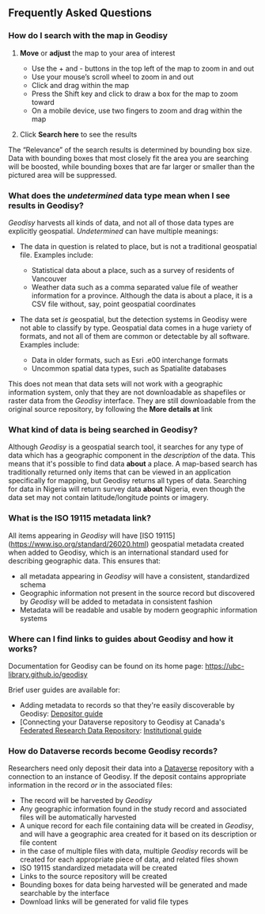 ## Frequently Asked Questions

### How do I search with the map in Geodisy

1. **Move** or **adjust** the map to your area of interest
	* Use the + and - buttons in the top left of the map to zoom in and out  
	* Use your mouse’s scroll wheel to zoom in and out    
	* Click and drag within the map  
	* Press the Shift key and click to draw a box for the map to zoom toward  
	* On a mobile device, use two fingers to zoom and drag within the map  

2. Click **Search here** to see the results	 

The “Relevance” of the search results is determined by bounding box size. Data with bounding boxes that most closely fit the area you are searching will be boosted, while bounding boxes that are far larger or smaller than the pictured area will be suppressed.

### What does the  _undetermined_  data type mean when I see results in Geodisy?

_Geodisy_ harvests all kinds of data, and not all of those data types are explicitly geospatial. _Undetermined_ can have multiple meanings:

* The data in question is related to place, but is not a traditional geospatial file. Examples include:

	* Statistical data about a place, such as a survey of residents of Vancouver  
	* Weather data such as a comma separated value file of weather information for a province. Although the data is about a place, it is a CSV file without, say, point geospatial coordinates  
	
* The data set _is_ geospatial, but the detection systems in Geodisy were not able to classify by type. Geospatial data comes in a huge variety of formats, and not all of them are common or detectable by all software. Examples include:  

	* Data in older formats, such as Esri .e00 interchange formats  
	* Uncommon spatial data types, such as Spatialite databases  

This does not mean that data sets will not work with a geographic information system, only that they are not downloadable as shapefiles or raster data from the _Geodisy_ interface. They are still downloadable from the original source repository, by following the **More details at** link

### What kind of data is being searched in Geodisy?

Although _Geodisy_ is a geospatial search tool, it searches for any type of data which has a geographic component in the _description_ of the data. This means that it's possible to find data **about** a place. A map-based search has traditionally returned only items that can be viewed in an application specifically for mapping, but Geodisy returns all types of data. Searching for data in Nigeria will return survey data **about** Nigeria, even though the data set may not contain latitude/longitude points or imagery.

### What is the ISO 19115 metadata link?

All items appearing in _Geodisy_ will have [ISO 19115] (https://www.iso.org/standard/26020.html) geospatial metadata created when added to Geodisy, which is an international standard used for describing geographic data. This ensures that:

* all metadata appearing in _Geodisy_ will have a consistent, standardized schema  
* Geographic information not present in the source record but discovered by _Geodisy_ will be added to metadata in consistent fashion  
* Metadata will be readable and usable by modern geographic information systems  

### Where can I find links to guides about Geodisy and how it works?

Documentation for Geodisy can be found on its home page: <https://ubc-library.github.io/geodisy>

Brief user guides are available for:

* Adding metadata to records so that they're easily discoverable by Geodisy: [Depositor guide](https://ubc-library.github.io/geodisy/Documentation/userguides/pdf/GeodisyDepositorGuide.pdf)  
* [Connecting your Dataverse repository to Geodisy at Canada's [Federated Research Data Repository](https://geo.frdr.ca): [Institutional guide](https://ubc-library.github.io/geodisy/Documentation/userguides/pdf/GeodisyInstitutionalGuide.pdf)

### How do Dataverse records become Geodisy records?

Researchers need only deposit their data into a [Dataverse](https://dataverse.org) repository with a connection to an instance of Geodisy. If the deposit contains appropriate information in the record _or_ in the associated files:

* The record will be harvested by _Geodisy_  
* Any geographic information found in the study record and associated files will be automatically harvested  
* A unique record for each file containing data will be created in _Geodisy_, and will have a geographic area created for it based on its description or file content
* in the case of multiple files with data, multiple _Geodisy_ records will be created for each appropriate piece of data, and related files shown
* ISO 19115 standardized metadata will be created  
* Links to the source repository will be created  
* Bounding boxes for data being harvested will be generated and made searchable by the interface  
* Download links will be generated for valid file types  

		


 
